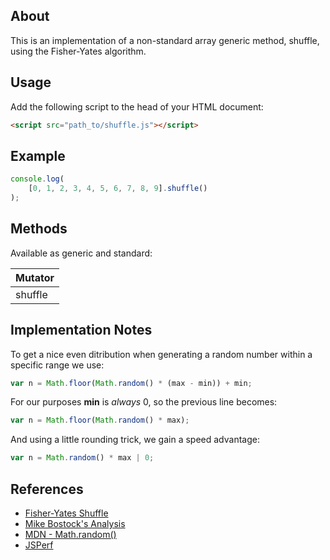 ## About
This is an implementation of a non-standard array generic method, shuffle, using the Fisher-Yates algorithm.

## Usage
Add the following script to the head of your HTML document:

```html
<script src="path_to/shuffle.js"></script>
```

## Example

```js
console.log(
    [0, 1, 2, 3, 4, 5, 6, 7, 8, 9].shuffle()
);
```

## Methods
Available as generic and standard:

| Mutator    |
| ---------- |
| shuffle    |

## Implementation Notes

To get a nice even ditribution when generating a random number within a specific range we use:

```js
var n = Math.floor(Math.random() * (max - min)) + min;
```

For our purposes **min** is *always* 0, so the previous line becomes:

```js
var n = Math.floor(Math.random() * max);
```

And using a little rounding trick, we gain a speed advantage:

```js
var n = Math.random() * max | 0;
```

## References
* [Fisher-Yates Shuffle](http://en.wikipedia.org/wiki/Fisher%E2%80%93Yates_shuffle)
* [Mike Bostock's Analysis](http://bost.ocks.org/mike/shuffle)
* [MDN - Math.random()](https://developer.mozilla.org/en-US/docs/Web/JavaScript/Reference/Global_Objects/Math/random)
* [JSPerf](http://jsperf.com/math-floor-vs-math-round-vs-parseint/136)
